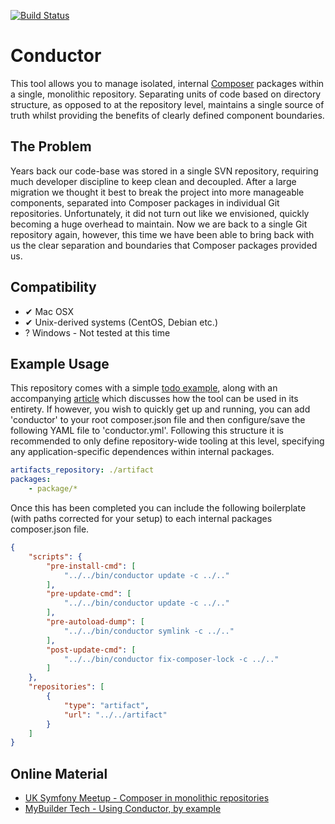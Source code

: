 [![Build Status](https://secure.travis-ci.org/mybuilder/conductor.svg?branch=master)](http://travis-ci.org/mybuilder/conductor)

Conductor
========

This tool allows you to manage isolated, internal [Composer](https://getcomposer.org/) packages within a single, monolithic repository.
Separating units of code based on directory structure, as opposed to at the repository level, maintains a single source of truth whilst providing the benefits of clearly defined component boundaries.

The Problem
-----------

Years back our code-base was stored in a single SVN repository, requiring much developer discipline to keep clean and decoupled.
After a large migration we thought it best to break the project into more manageable components, separated into Composer packages in individual Git repositories.
Unfortunately, it did not turn out like we envisioned, quickly becoming a huge overhead to maintain.
Now we are back to a single Git repository again, however, this time we have been able to bring back with us the clear separation and boundaries that Composer packages provided us.

Compatibility
-------------

- ✔ Mac OSX
- ✔ Unix-derived systems (CentOS, Debian etc.)
- ? Windows - Not tested at this time

Example Usage
-------------

This repository comes with a simple [todo example](examples/todo/), along with an accompanying [article]() which discusses how the tool can be used in its entirety.
If however, you wish to quickly get up and running, you can add 'conductor' to your root composer.json file and then configure/save the following YAML file to 'conductor.yml'.
Following this structure it is recommended to only define repository-wide tooling at this level, specifying any application-specific dependences within internal packages.

``` yaml
artifacts_repository: ./artifact
packages:
    - package/*
```

Once this has been completed you can include the following boilerplate (with paths corrected for your setup) to each internal packages composer.json file.

``` json
{
    "scripts": {
        "pre-install-cmd": [
            "../../bin/conductor update -c ../.."
        ],
        "pre-update-cmd": [
            "../../bin/conductor update -c ../.."
        ],
        "pre-autoload-dump": [
            "../../bin/conductor symlink -c ../.."
        ],
        "post-update-cmd": [
            "../../bin/conductor fix-composer-lock -c ../.."
        ]
    },
    "repositories": [
        {
            "type": "artifact",
            "url": "../../artifact"
        }
    ]
}
```

Online Material
---------------

- [UK Symfony Meetup - Composer in monolithic repositories](http://www.meetup.com/symfony/events/192889222/)
- [MyBuilder Tech - Using Conductor, by example]()
